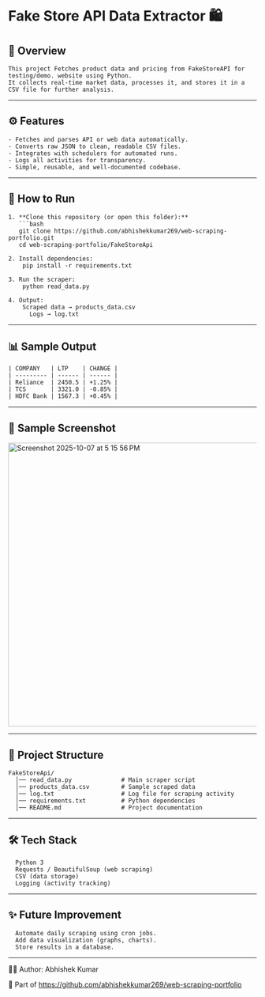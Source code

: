 # Fake Store API Data Extractor 🛍️

## 📌 Overview
    This project Fetches product data and pricing from FakeStoreAPI for testing/demo. website using Python.  
    It collects real-time market data, processes it, and stores it in a CSV file for further analysis.

---

## ⚙️ Features
    - Fetches and parses API or web data automatically.  
    - Converts raw JSON to clean, readable CSV files.  
    - Integrates with schedulers for automated runs.  
    - Logs all activities for transparency.  
    - Simple, reusable, and well-documented codebase.
---

## 🚀 How to Run

    1. **Clone this repository (or open this folder):**
       ```bash
       git clone https://github.com/abhishekkumar269/web-scraping-portfolio.git
       cd web-scraping-portfolio/FakeStoreApi
    
    2. Install dependencies:
        pip install -r requirements.txt
    
    3. Run the scraper:
        python read_data.py
    
    4. Output:
        Scraped data → products_data.csv
          Logs → log.txt

---

## 📊 Sample Output

    | COMPANY   | LTP    | CHANGE |
    | --------- | ------ | ------ |
    | Reliance  | 2450.5 | +1.25% |
    | TCS       | 3321.0 | -0.85% |
    | HDFC Bank | 1567.3 | +0.45% |
    

---
## 📸 Sample Screenshot

<img width="962" height="574" alt="Screenshot 2025-10-07 at 5 15 56 PM" src="https://github.com/user-attachments/assets/8498b83f-40de-41b2-a394-e84ea74dc067" />

---
## 📂 Project Structure
      
    FakeStoreApi/
      │── read_data.py              # Main scraper script
      │── products_data.csv         # Sample scraped data
      │── log.txt                   # Log file for scraping activity
      │── requirements.txt          # Python dependencies
      │── README.md                 # Project documentation
---

## 🛠️ Tech Stack

      Python 3
      Requests / BeautifulSoup (web scraping)
      CSV (data storage)
      Logging (activity tracking)

---
## ✨ Future Improvement

      Automate daily scraping using cron jobs.
      Add data visualization (graphs, charts).
      Store results in a database.

---
👨‍💻 Author: Abhishek Kumar

  🔗 Part of https://github.com/abhishekkumar269/web-scraping-portfolio
